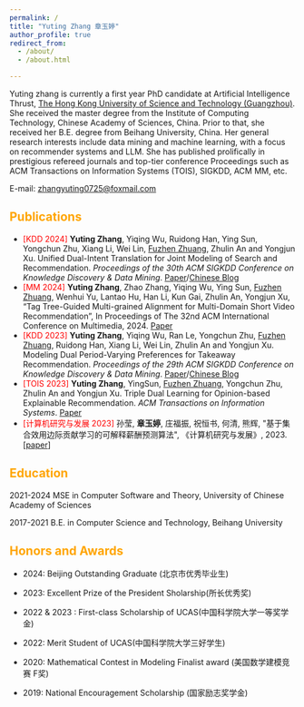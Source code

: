 ```yaml
---
permalink: /
title: "Yuting Zhang 章玉婷"
author_profile: true
redirect_from: 
  - /about/
  - /about.html

---
```


Yuting zhang is currently a first year PhD candidate  at Artificial Intelligence Thrust, [The Hong Kong University of Science and Technology (Guangzhou)](https://www.hkust-gz.edu.cn/zh/). She received the master degree from the Institute of Computing Technology, Chinese Academy of Sciences, China. Prior to that, she received her B.E. degree from Beihang University, China. Her general research interests include data mining and machine learning, with a focus on recommender systems and LLM. She has published prolifically in prestigious refereed journals and top-tier conference Proceedings such as ACM Transactions on Information Systems (TOIS), SIGKDD, ACM MM, etc. 

E-mail:  zhangyuting0725@foxmail.com

## <span style="color: orange;">Publications</span> 

- <span style="color: red;">[KDD 2024]</span>  **Yuting Zhang**, Yiqing Wu, Ruidong Han, Ying Sun, Yongchun Zhu, Xiang Li, Wei Lin, [Fuzhen Zhuang](https://fuzhenzhuang.github.io/), Zhulin An and Yongjun Xu. Unified Dual-Intent Translation for Joint Modeling of Search and Recommendation.  *Proceedings of the 30th ACM SIGKDD Conference on Knowledge Discovery \& Data Mining*.  [Paper](https://arxiv.org/abs/2407.00912)/[Chinese Blog](https://mp.weixin.qq.com/s/x2VI30QnCJiWcMH3jdXzUw)
- <span style="color: red;">[MM 2024]</span> **Yuting Zhang**, Zhao Zhang, Yiqing Wu, Ying Sun, [Fuzhen Zhuang](https://fuzhenzhuang.github.io/), Wenhui Yu, Lantao Hu, Han Li, Kun Gai, Zhulin An, Yongjun Xu, “Tag Tree-Guided Multi-grained Alignment for Multi-Domain Short Video Recommendation”, In Proceedings of The 32nd ACM International Conference on Multimedia, 2024.  [Paper](https://openreview.net/forum?id=YrdS3abahU)
- <span style="color: red;">[KDD 2023]</span>  **Yuting Zhang**, Yiqing Wu, Ran Le, Yongchun Zhu, [Fuzhen Zhuang](https://fuzhenzhuang.github.io/), Ruidong Han, Xiang Li, Wei Lin, Zhulin An and Yongjun Xu. Modeling Dual Period-Varying Preferences for Takeaway Recommendation. *Proceedings of the 29th ACM SIGKDD Conference on Knowledge Discovery \& Data Mining*. [Paper](https://dl.acm.org/doi/pdf/10.1145/3580305.3599866)/[Chinese Blog](https://zhuanlan.zhihu.com/p/638618122)
- <span style="color: red;">[TOIS 2023]</span>  **Yuting Zhang**, YingSun, [Fuzhen Zhuang](https://fuzhenzhuang.github.io/), Yongchun Zhu, Zhulin An and Yongjun Xu. Triple Dual Learning for Opinion-based Explainable Recommendation. *ACM Transactions on Information Systems*.  [Paper](https://dl.acm.org/doi/pdf/10.1145/3631521)
- <span style="color: red;">[计算机研究与发展 2023]</span> 孙莹, **章玉婷**, 庄福振, 祝恒书, 何清, 熊辉, "基于集合效用边际贡献学习的可解释薪酬预测算法", 《计算机研究与发展》, 2023. [[paper](https://crad.ict.ac.cn/cn/article/doi/10.7544/issn1000-1239.202330133)]

## <span style="color: orange;">Education</span> 

2021-2024 MSE in Computer Software and Theory, University of Chinese Academy of Sciences

2017-2021 B.E. in  Computer Science and Technology, Beihang University

## <span style="color: orange;">Honors and Awards</span> 

- 2024: Beijing Outstanding Graduate (北京市优秀毕业生)
- 2023: Excellent Prize of the President Sholarship(所长优秀奖)
- 2022 & 2023 : First-class Scholarship of UCAS(中国科学院大学一等奖学金)
- 2022: Merit Student of UCAS(中国科学院大学三好学生)

- 2020: Mathematical Contest in Modeling Finalist award (美国数学建模竞赛 F奖)
- 2019: National Encouragement Scholarship (国家励志奖学金)

